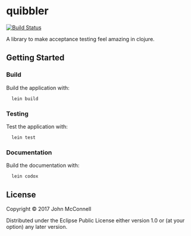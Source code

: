 # quibbler
[![Build Status](https://travis-ci.org/johnmcconnell/quibbler.svg?branch=master)](https://travis-ci.org/johnmcconnell/quibbler)

A library to make acceptance testing feel amazing in clojure.

## Getting Started

### Build

Build the application with:

```
  lein build
```

### Testing

Test the application with:

```
  lein test
```

### Documentation

Build the documentation with:

```
  lein codox
```

## License

Copyright © 2017 John McConnell

Distributed under the Eclipse Public License either version 1.0 or (at
your option) any later version.
